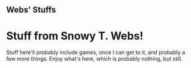 ## Webs' Stuffs
# Stuff from Snowy T. Webs!
<head> Stuff here'll probably include games, once I can get to it, and probably a few more things. Enjoy what's here, which is probably nothing, but still. </head>
